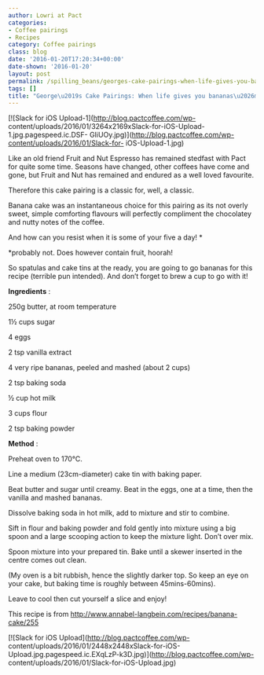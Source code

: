 ```yaml
---
author: Lowri at Pact
categories:
- Coffee pairings
- Recipes
category: Coffee pairings
class: blog
date: '2016-01-20T17:20:34+00:00'
date-shown: '2016-01-20'
layout: post
permalink: /spilling_beans/georges-cake-pairings-when-life-gives-you-bananas-make-a-cake
tags: []
title: "George\u2019s Cake Pairings: When life gives you bananas\u2026make a cake!"
---
```


[![Slack for iOS Upload-1](http://blog.pactcoffee.com/wp-
content/uploads/2016/01/3264x2169xSlack-for-iOS-Upload-1.jpg.pagespeed.ic.DSF-
GIiUOy.jpg)](http://blog.pactcoffee.com/wp-content/uploads/2016/01/Slack-for-
iOS-Upload-1.jpg)

Like an old friend Fruit and Nut Espresso has remained stedfast with Pact for
quite some time. Seasons have changed, other coffees have come and gone, but
Fruit and Nut has remained and endured as a well loved favourite.

Therefore this cake pairing is a classic for, well, a classic.

Banana cake was an instantaneous choice for this pairing as its not overly
sweet, simple comforting flavours will perfectly compliment the chocolatey and
nutty notes of the coffee.

And how can you resist when it is some of your five a day! *

*probably not. Does however contain fruit, hoorah! 

So spatulas and cake tins at the ready, you are going to go bananas for this
recipe (terrible pun intended). And don’t forget to brew a cup to go with it!

**Ingredients** :

250g butter, at room temperature

1½ cups sugar

4 eggs

2 tsp vanilla extract

4 very ripe bananas, peeled and mashed (about 2 cups)

2 tsp baking soda

½ cup hot milk

3 cups flour

2 tsp baking powder

**Method** :

Preheat oven to 170°C.

Line a medium (23cm-diameter) cake tin with baking paper.

Beat butter and sugar until creamy. Beat in the eggs, one at a time, then the
vanilla and mashed bananas.

Dissolve baking soda in hot milk, add to mixture and stir to combine.

Sift in flour and baking powder and fold gently into mixture using a big spoon
and a large scooping action to keep the mixture light. Don’t over mix.

Spoon mixture into your prepared tin. Bake until a skewer inserted in the
centre comes out clean.

(My oven is a bit rubbish, hence the slightly darker top. So keep an eye on
your cake, but baking time is roughly between 45mins-60mins).

Leave to cool then cut yourself a slice and enjoy!

This recipe is from http://www.annabel-langbein.com/recipes/banana-cake/255

[![Slack for iOS Upload](http://blog.pactcoffee.com/wp-
content/uploads/2016/01/2448x2448xSlack-for-iOS-
Upload.jpg.pagespeed.ic.EXqLzP-k3D.jpg)](http://blog.pactcoffee.com/wp-
content/uploads/2016/01/Slack-for-iOS-Upload.jpg)